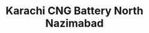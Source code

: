 ---
title: "Karachi CNG Battery North Nazimabad"
url: /karachi/karachi-cng-battery-north-nazimabad/
shop: Autowerkstatt
---